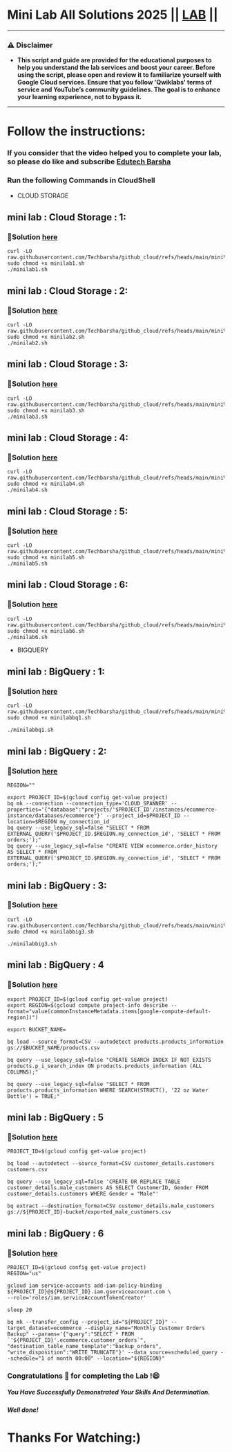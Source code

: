 # Mini Lab All Solutions 2025 || [LAB](https://www.cloudskillsboost.google/catalog) ||

---
### ⚠️ Disclaimer
- **This script and guide are provided for  the educational purposes to help you understand the lab services and boost your career. Before using the script, please open and review it to familiarize yourself with Google Cloud services. Ensure that you follow 'Qwiklabs' terms of service and YouTube’s community guidelines. The goal is to enhance your learning experience, not to bypass it.**
---
# Follow the instructions:
### If you consider that the video helped you to complete your lab, so please do like and subscribe [Edutech Barsha](https://www.youtube.com/@edutechbarsha)

### Run the following Commands in CloudShell

- CLOUD STORAGE

## **mini lab : Cloud Storage : 1:**
### 🔗Solution [here](https://youtu.be/WksrZODOlfI)



```
curl -LO raw.githubusercontent.com/Techbarsha/github_cloud/refs/heads/main/mini%20lab/minilab1.sh
sudo chmod +x minilab1.sh
./minilab1.sh
```

## **mini lab : Cloud Storage : 2:**
### 🔗Solution [here](https://youtu.be/ZzCsDiFTsIA)



```
curl -LO raw.githubusercontent.com/Techbarsha/github_cloud/refs/heads/main/mini%20lab/minilab2.sh
sudo chmod +x minilab2.sh
./minilab2.sh
```
## **mini lab : Cloud Storage : 3:**
### 🔗Solution [here](https://youtu.be/ZzCsDiFTsIA)



```
curl -LO raw.githubusercontent.com/Techbarsha/github_cloud/refs/heads/main/mini%20lab/minilab3.sh
sudo chmod +x minilab3.sh
./minilab3.sh
```

## **mini lab : Cloud Storage : 4:**
### 🔗Solution [here](https://youtu.be/fMtpMeVaetU)



```
curl -LO raw.githubusercontent.com/Techbarsha/github_cloud/refs/heads/main/mini%20lab/minilab4.sh
sudo chmod +x minilab4.sh
./minilab4.sh
```

## **mini lab : Cloud Storage : 5:**
### 🔗Solution [here](https://youtu.be/VzjmiWVPpVw)


```
curl -LO raw.githubusercontent.com/Techbarsha/github_cloud/refs/heads/main/mini%20lab/minilab5.sh
sudo chmod +x minilab5.sh
./minilab5.sh
```
## **mini lab : Cloud Storage : 6:**
### 🔗Solution [here](https://youtu.be/VzjmiWVPpVw)


```
curl -LO raw.githubusercontent.com/Techbarsha/github_cloud/refs/heads/main/mini%20lab/minilab6.sh
sudo chmod +x minilab6.sh
./minilab6.sh
```

- BIGQUERY
  
## **mini lab : BigQuery : 1:**
### 🔗Solution [here](https://youtu.be/cfr-5xoK1yw)



```
curl -LO raw.githubusercontent.com/Techbarsha/github_cloud/refs/heads/main/mini%20lab/minilabbq1.sh
sudo chmod +x minilabbq1.sh

./minilabbq1.sh
```

## **mini lab : BigQuery : 2:**
### 🔗Solution [here](https://youtu.be/gHiiZIO8ywg)
```
REGION=""
```
```
export PROJECT_ID=$(gcloud config get-value project)
bq mk --connection --connection_type='CLOUD_SPANNER' --properties='{"database":"projects/'$PROJECT_ID'/instances/ecommerce-instance/databases/ecommerce"}' --project_id=$PROJECT_ID --location=$REGION my_connection_id
bq query --use_legacy_sql=false "SELECT * FROM EXTERNAL_QUERY('$PROJECT_ID.$REGION.my_connection_id', 'SELECT * FROM orders;');"
bq query --use_legacy_sql=false "CREATE VIEW ecommerce.order_history AS SELECT * FROM EXTERNAL_QUERY('$PROJECT_ID.$REGION.my_connection_id', 'SELECT * FROM orders;');"
```

## **mini lab : BigQuery : 3:**
### 🔗Solution [here](https://youtu.be/cfr-5xoK1yw)



```
curl -LO raw.githubusercontent.com/Techbarsha/github_cloud/refs/heads/main/mini%20lab/minilabbig3.sh
sudo chmod +x minilabbig3.sh

./minilabbig3.sh
```

## **mini lab : BigQuery : 4**
### 🔗Solution [here](https://youtu.be/6xrybo6mPOs)
```
export PROJECT_ID=$(gcloud config get-value project)
export REGION=$(gcloud compute project-info describe --format="value(commonInstanceMetadata.items[google-compute-default-region])")

export BUCKET_NAME=

bq load --source_format=CSV --autodetect products.products_information gs://$BUCKET_NAME/products.csv 

bq query --use_legacy_sql=false "CREATE SEARCH INDEX IF NOT EXISTS products.p_i_search_index ON products.products_information (ALL COLUMNS);"

bq query --use_legacy_sql=false "SELECT * FROM products.products_information WHERE SEARCH(STRUCT(), '22 oz Water Bottle') = TRUE;"
```

## **mini lab : BigQuery : 5**
### 🔗Solution [here](https://youtu.be/czXRD7wiGYI)
```
PROJECT_ID=$(gcloud config get-value project)

bq load --autodetect --source_format=CSV customer_details.customers customers.csv

bq query --use_legacy_sql=false 'CREATE OR REPLACE TABLE customer_details.male_customers AS SELECT CustomerID, Gender FROM customer_details.customers WHERE Gender = "Male"'

bq extract --destination_format=CSV customer_details.male_customers gs://${PROJECT_ID}-bucket/exported_male_customers.csv
```

## **mini lab : BigQuery : 6**
### 🔗Solution [here](https://youtu.be/rokK4OCp6aM)
```
PROJECT_ID=$(gcloud config get-value project)
REGION="us"
```
```
gcloud iam service-accounts add-iam-policy-binding ${PROJECT_ID}@${PROJECT_ID}.iam.gserviceaccount.com \
--role='roles/iam.serviceAccountTokenCreator'

sleep 20

bq mk --transfer_config --project_id="${PROJECT_ID}" --target_dataset=ecommerce --display_name="Monthly Customer Orders Backup" --params='{"query":"SELECT * FROM `'${PROJECT_ID}'.ecommerce.customer_orders`", "destination_table_name_template":"backup_orders", "write_disposition":"WRITE_TRUNCATE"}' --data_source=scheduled_query --schedule="1 of month 00:00" --location="${REGION}"
```

### Congratulations 🎉 for completing the Lab !😄

##### *You Have Successfully Demonstrated Your Skills And Determination.*

#### *Well done!*

# Thanks For Watching:)
